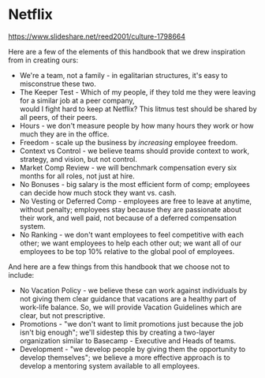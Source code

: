 Netflix
=======

https://www.slideshare.net/reed2001/culture-1798664

Here are a few of the elements of this handbook that we drew inspiration from in creating ours:
* We're a team, not a family - in egalitarian structures, it's easy to misconstrue these two.
* The Keeper Test - Which of my people, if they told me they were leaving for a similar job at a peer company,  
would I fight hard to keep at Netflix? This litmus test should be shared by all peers, of their peers.
* Hours - we don't measure people by how many hours they work or how much they are in the office.
* Freedom - scale up the business by _increasing_ employee freedom.
* Context vs Control - we believe teams should provide context to work, strategy, and vision, but not control.
* Market Comp Review - we will benchmark compensation every six months for all roles, not just at hire.
* No Bonuses - big salary is the most efficient form of comp; employees can decide how much stock they want vs. cash.
* No Vesting or Deferred Comp - employees are free to leave at anytime, without penalty; employees stay because
they are passionate about their work, and well paid, not because of a deferred compensation system.
* No Ranking - we don't want employees to feel competitive with each other; we want employees to help each other out;
we want all of our employees to be top 10% relative to the global pool of employees.

And here are a few things from this handbook that we choose not to include:
* No Vacation Policy - we believe these can work against individuals by not giving them clear guidance that vacations
are a healthy part of work-life balance. So, we will provide Vacation Guidelines which are clear, but not prescriptive.
* Promotions - "we don't want to limit promotions just because the job isn't big enough"; we'll sidestep this by 
creating a two-layer organization similar to Basecamp - Executive and Heads of teams.
* Development - "we develop people by giving them the opportunity to develop themselves"; we believe a more effective
approach is to develop a mentoring system available to all employees.
